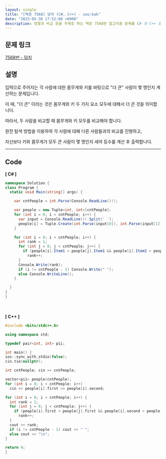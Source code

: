```yaml
---
layout: single
title: "[백준 7568] 덩치 (C#, C++) - soo:bak"
date: "2023-05-30 17:52:00 +0900"
description: 정렬과 비교 등을 주제로 하는 백준 7568번 알고리즘 문제를 C# 과 C++ 로 풀이 및 해설
---
```


## 문제 링크
  [7568번 - 덩치](https://www.acmicpc.net/problem/7568)

## 설명
입력으로 주어지는 각 사람에 대한 몸무게와 키를 바탕으로 "더 큰" 사람이 몇 명인지 계산하는 문제입니다. <br>

이 때, "더 큰" 이라는 것은 몸무게와 키 두 가지 요소 모두에 대해서 더 큰 것을 의미합니다. <br>

따라서, 두 사람을 비교할 때 몸무게와 키 모두를 비교해야 합니다. <br>

완전 탐색 방법을 이용하여 각 사람에 대해 다른 사람들과의 비교를 진행하고, <br>

자신보다 키와 몸무게가 모두 큰 사람이 몇 명인지 세어 등수를 계산 후 출력합니다. <br>

- - -

## Code
<b>[ C# ] </b>
<br>

  ```c#
namespace Solution {
  class Program {
    static void Main(string[] args) {

      var cntPeople = int.Parse(Console.ReadLine()!);

      var people = new Tuple<int, int>[cntPeople];
      for (int i = 0; i < cntPeople; i++) {
        var input = Console.ReadLine()!.Split(' ');
        people[i] = Tuple.Create(int.Parse(input[0]), int.Parse(input[1]));
      }

      for (int i = 0; i < cntPeople; i++) {
        int rank = 1;
        for (int j = 0; j < cntPeople; j++) {
          if (people[i].Item1 < people[j].Item1 && people[i].Item2 < people[j].Item2)
            rank++;
        }
        Console.Write(rank);
        if (i != cntPeople - 1) Console.Write(" ");
        else Console.WriteLine();
      }

    }
  }
}
  ```
<br><br>
<b>[ C++ ] </b>
<br>

  ```c++
#include <bits/stdc++.h>

using namespace std;

typedef pair<int, int> pii;

int main() {
  ios::sync_with_stdio(false);
  cin.tie(nullptr);

  int cntPeople; cin >> cntPeople;

  vector<pii> people(cntPeople);
  for (int i = 0; i < cntPeople; i++)
    cin >> people[i].first >> people[i].second;

  for (int i = 0; i < cntPeople; i++) {
    int rank = 1;
    for (int j = 0; j < cntPeople; j++) {
      if (people[i].first < people[j].first && people[i].second < people[j].second)
        rank++;
    }
    cout << rank;
    if (i != cntPeople - 1) cout << " ";
    else cout << "\n";
  }

  return 0;
}
  ```
